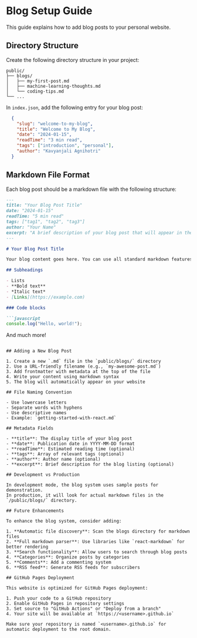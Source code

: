 
# Blog Setup Guide

This guide explains how to add blog posts to your personal website.

## Directory Structure

Create the following directory structure in your project:

```
public/
├── blogs/
│   ├── my-first-post.md
│   ├── machine-learning-thoughts.md
│   └── coding-tips.md
└── ...
```

In `index.json`, add the following entry for your blog post:

```json
  {
    "slug": "welcome-to-my-blog",
    "title": "Welcome to My Blog",
    "date": "2024-01-15",
    "readTime": "3 min read",
    "tags": ["introduction", "personal"],
    "author": "Kavyanjali Agnihotri"
  }
```

## Markdown File Format

Each blog post should be a markdown file with the following structure:

```markdown
---
title: "Your Blog Post Title"
date: "2024-01-15"
readTime: "5 min read"
tags: ["tag1", "tag2", "tag3"]
author: "Your Name"
excerpt: "A brief description of your blog post that will appear in the blog listing."
---

# Your Blog Post Title

Your blog content goes here. You can use all standard markdown features:

## Subheadings

- Lists
- **Bold text**
- *Italic text*
- [Links](https://example.com)

### Code blocks

```javascript
console.log("Hello, world!");
```

And much more!
```

## Adding a New Blog Post

1. Create a new `.md` file in the `public/blogs/` directory
2. Use a URL-friendly filename (e.g., `my-awesome-post.md`)
3. Add frontmatter with metadata at the top of the file
4. Write your content using markdown syntax
5. The blog will automatically appear on your website

## File Naming Convention

- Use lowercase letters
- Separate words with hyphens
- Use descriptive names
- Example: `getting-started-with-react.md`

## Metadata Fields

- **title**: The display title of your blog post
- **date**: Publication date in YYYY-MM-DD format
- **readTime**: Estimated reading time (optional)
- **tags**: Array of relevant tags (optional)
- **author**: Author name (optional)
- **excerpt**: Brief description for the blog listing (optional)

## Development vs Production

In development mode, the blog system uses sample posts for demonstration.
In production, it will look for actual markdown files in the `/public/blogs/` directory.

## Future Enhancements

To enhance the blog system, consider adding:

1. **Automatic file discovery**: Scan the blogs directory for markdown files
2. **Full markdown parser**: Use libraries like `react-markdown` for better rendering
3. **Search functionality**: Allow users to search through blog posts
4. **Categories**: Organize posts by categories
5. **Comments**: Add a commenting system
6. **RSS feed**: Generate RSS feeds for subscribers

## GitHub Pages Deployment

This website is optimized for GitHub Pages deployment:

1. Push your code to a GitHub repository
2. Enable GitHub Pages in repository settings
3. Set source to "GitHub Actions" or "Deploy from a branch"
4. Your site will be available at `https://<username>.github.io`

Make sure your repository is named `<username>.github.io` for automatic deployment to the root domain.
```
